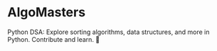 # AlgoMasters
Python DSA: Explore sorting algorithms, data structures, and more in Python. Contribute and learn. 🐍
